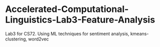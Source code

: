 # Accelerated-Computational-Linguistics-Lab3-Feature-Analysis
Lab3 for CS72. Using ML techniques for sentiment analysis, kmeans-clustering, word2vec
